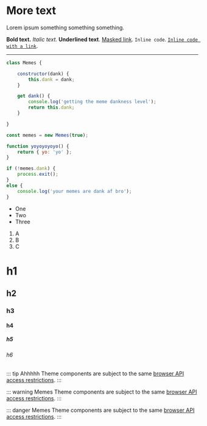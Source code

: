 # More text

Lorem ipsum something something something.

**Bold text.** *Italic text.* __Underlined text__. [Masked link](/more-text.md). `Inline code`. [`Inline code with a link`](/more-text.md).

---

```js
class Memes {

	constructor(dank) {
		this.dank = dank;
	}

	get dank() {
		console.log('getting the meme dankness level');
		return this.dank;
	}

}

const memes = new Memes(true);

function yoyoyoyoyo() {
	return { yo: 'yo' };
}

if (!memes.dank) {
	process.exit();
}
else {
	console.log('your memes are dank af bro');
}
```

- One
- Two
- Three

1. A
2. B
3. C

# h1

## h2

### h3

#### h4

##### h5

###### h6


::: tip Ahhhhh
Theme components are subject to the same [browser API access restrictions](./markdown.md).
:::

::: warning Memes
Theme components are subject to the same [browser API access restrictions](./markdown.md).
:::

::: danger Memes
Theme components are subject to the same [browser API access restrictions](./markdown.md).
:::
